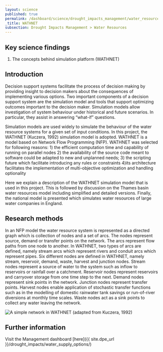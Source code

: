 ```yaml
---
layout: science
published: true
permalink: /dashboard/science/drought_impacts_management/water_resources/wathnet/
_title: WATHNET
subsection: Drought Impacts Management > Water Resources
---
```

## Key science findings

1.	The concepts behind simulation platform (WATHNET) 

## Introduction 

Decision support systems facilitate the process of decision making by providing insight to decision makers about the consequences of implementing various options. Two important components of a decision support system are the simulation model and tools that support optimizing outcomes important to the decision maker. Simulation models allow investigation of system behaviour under historical and future scenarios. In particular, they assist in answering “what-if” questions.

Simulation models are used widely to simulate the behaviour of the water resource systems for a given set of input conditions. In this project, the WATHNET (Kuczera, 1992) simulation model is adopted. WATHNET is a model based on Network Flow Programming (NFP). WATHNET was selected for following reasons: 1) the efficient computation time and capability of running on parallel nodes 2) the availability of the source code meant to software could be adapted to new and unplanned needs; 3) the scripting future which facilitate introducing any rules or constraints 4)its architecture facilitates the implementation of multi-objective optimization and handling optionality  

Here we explain a description of the WATHNET simulation model that is used in this project. This is followed by discussion on the Thames basin water resources model including simplified and detailed versions. Finally, the national model is presented which simulates water resources of large water companies in England.

## Research methods

In an NFP model the water resource system is represented as a directed graph which is collection of nodes and a set of arcs. The nodes represent source, demand or transfer points on the network. The arcs represent flow paths from one node to another. In WATHNET, two types of arcs are defined, namely stream arcs which represent rivers and conduit arcs which represent pipes. Six different nodes are defined in WATHNET, namely stream, reservoir, demand, waste, harvest and junction nodes. Stream nodes represent a source of water to the system such as inflow to reservoirs or rainfall over a catchment. Reservoir nodes represent reservoirs and carryover storage from one time step to the next. Demand nodes represent sink points in the network. Junction nodes represent transfer points. Harvest nodes enable application of stochastic transfer functions such as in the modelling of domestic rainwater tank savings or run-of-river diversions at monthly time scales. Waste nodes act as a sink points to collect any water leaving the network.

![A simple network in WATHNET (adapted from Kuczera, 1992)]({{site.baseurl}}/assets/img/Mohammad_4.png)

## Further information
Visit the Management dashboard [here]({{ site.dpe_url }}/drought_impacts/water_supply_options/)
